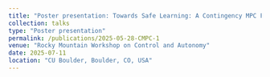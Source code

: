 ```yaml
---
title: "Poster presentation: Towards Safe Learning: A Contingency MPC Framework"
collection: talks
type: "Poster presentation"
permalink: /publications/2025-05-28-CMPC-1
venue: "Rocky Mountain Workshop on Control and Autonomy"
date: 2025-07-11
location: "CU Boulder, Boulder, CO, USA"
---
```

